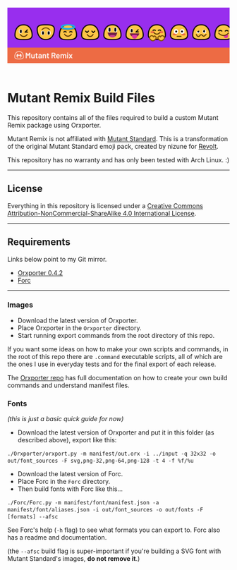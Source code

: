 <a href="https://mutant.revolt.chat">
    <img src="assets/banner.png" style="margin: 20px 0"></img>
</a>

# Mutant Remix Build Files

This repository contains all of the files required to build a custom Mutant Remix package using Orxporter.

Mutant Remix is not affiliated with [Mutant Standard](https://mutant.tech/). This is a transformation of the original Mutant Standard emoji pack, created by nizune for [Revolt](https://revolt.chat/).

This repository has no warranty and has only been tested with Arch Linux. :)

-----

## License

Everything in this repository is licensed under a [Creative Commons Attribution-NonCommercial-ShareAlike 4.0 International License](https://creativecommons.org/licenses/by-nc-sa/4.0/).

-----

## Requirements

Links below point to my Git mirror.

- [Orxporter 0.4.2](https://git.insrt.uk/mirrors/orxporter)
- [Forc](https://git.insrt.uk/mirrors/forc)

---

### Images

- Download the latest version of Orxporter.
- Place Orxporter in the `Orxporter` directory.
- Start running export commands from the root directory of this repo.

If you want some ideas on how to make your own scripts and commands, in the root of this repo there are `.command` executable scripts, all of which are the ones I use in everyday tests and for the final export of each release.

The [Orxporter repo](https://github.com/mutantstandard/Orxporter/) has full documentation on how to create your own build commands and understand manifest files.

### Fonts

*(this is just a basic quick guide for now)*

- Download the latest version of Orxporter and put it in this folder (as described above), export like this:

```
./Orxporter/orxport.py -m manifest/out.orx -i ../input -q 32x32 -o out/font_sources -F svg,png-32,png-64,png-128 -t 4 -f %f/%u
```

- Download the latest version of Forc.
- Place Forc in the `Forc` directory.
- Then build fonts with Forc like this...


```
./Forc/Forc.py -m manifest/font/manifest.json -a manifest/font/aliases.json -i out/font_sources -o out/fonts -F [formats] --afsc
```

See Forc's help (`-h` flag) to see what formats you can export to. Forc also has a readme and documentation.

(the `--afsc` build flag is super-important if you're building a SVG font with Mutant Standard's images, **do not remove it**.)

